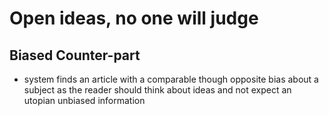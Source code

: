 # Open ideas, no one will judge 

## Biased Counter-part
* system finds an article with a comparable though opposite bias about a subject as the reader should think about ideas and not expect an utopian unbiased information
